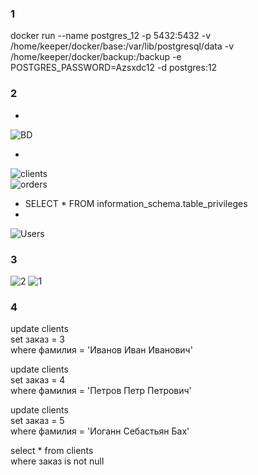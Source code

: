 ### 1 ###
docker run --name postgres_12 -p 5432:5432 -v /home/keeper/docker/base:/var/lib/postgresql/data -v /home/keeper/docker/backup:/backup -e POSTGRES_PASSWORD=Azsxdc12 -d postgres:12

### 2 ###
*  
![BD](https://user-images.githubusercontent.com/88678440/143536090-645575f5-7baf-4a2b-98b1-d76de48a397e.JPG)  
  
*  
![clients](https://user-images.githubusercontent.com/88678440/143536113-41021d8c-5d66-4792-820b-ad7b8ebac981.JPG)  
![orders](https://user-images.githubusercontent.com/88678440/143536134-10207d41-91bc-4dcf-bce7-24683fc759ed.JPG)  
* SELECT * FROM information_schema.table_privileges  
*  
![Users](https://user-images.githubusercontent.com/88678440/143536201-f344dd85-327f-42f8-bb6b-a82a277038c1.JPG)

### 3 ###
![2](https://user-images.githubusercontent.com/88678440/143541131-84f8dcce-f187-4c9a-9fc2-2ce39e66ccb3.JPG)
![1](https://user-images.githubusercontent.com/88678440/143541133-4140d950-a7f9-4df8-9266-2a1c1648c4a6.JPG)

### 4 ###
update clients   
set заказ = 3   
where фамилия = 'Иванов Иван Иванович'  

update clients   
set заказ = 4   
where фамилия = 'Петров Петр Петрович'  

update clients   
set заказ = 5   
where фамилия = 'Иоганн Себастьян Бах'  

select * from clients  
where заказ is not null  
